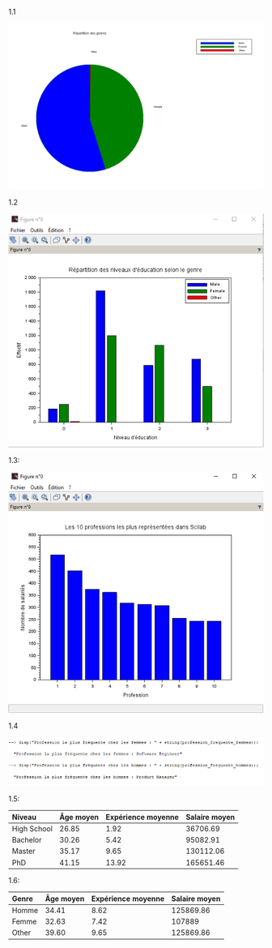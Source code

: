 1.1



<img src="./img/1.1.PNG"></div>


1.2


<img src="./img/1.2.PNG"></div>



1.3:

<img src="./img/1.3.PNG"></div>

1.4

<img src="./img/1.4.PNG"></div>





1.5:

| Niveau      |  Âge moyen     |  Expérience moyenne      |  Salaire moyen     | 
| :---        |   :---        |     :---        |   :---        | 
| High School |      26.85 |                 1.92 |      36706.69
| Bachelor  |    30.26 |                 5.42 |      95082.91
| Master |  35.17 |                 9.65 |     130112.06
| PhD |  41.15 |                13.92 |     165651.46



1.6:

| Genre     |  Âge moyen     |  Expérience moyenne      |  Salaire moyen     | 
| :---        |   :---        |     :---        |   :---        | 
| Homme |     34.41  |                 8.62 |      125869.86
| Femme |    32.63 |               7.42   |      107889
| Other |  39.60 |                 9.65 |    125869.86
